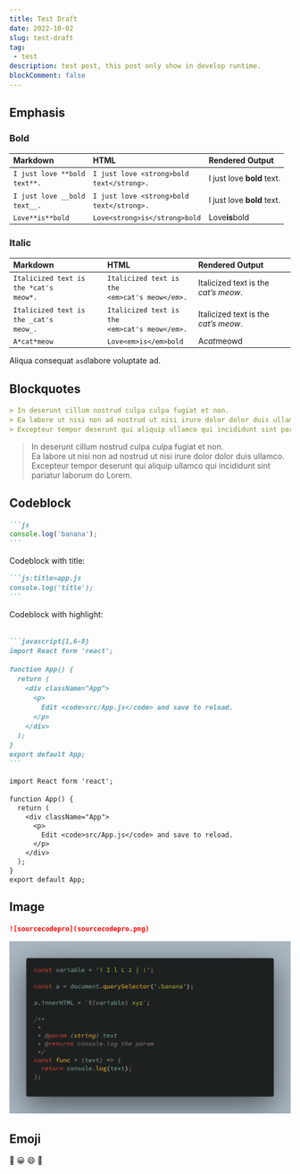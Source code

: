 ```yaml
---
title: Test Draft
date: 2022-10-02
slug: test-draft
tag:
 - test
description: test post, this post only show in develop runtime.
blockComment: false
---
```


## Emphasis

### Bold

|Markdown |	HTML |	Rendered Output |
|:--|:--|:--|
|<code>I just love &ast;&ast;bold text&ast;&ast;.</code> | <code>I just love &lt;strong>bold text&lt;/strong>.</code> | I just love **bold** text.|
|<code>I just love &#95;&#95;bold text&#95;&#95;.</code> | <code>I just love &lt;strong>bold text&lt;/strong>.</code> | I just love __bold__ text.|
|<code>Love&ast;&ast;is&ast;&ast;bold</code> | <code>Love&lt;strong>is&lt;/strong>bold</code> | Love**is**bold|

### Italic

|Markdown |	HTML |	Rendered Output |
|:--|:--|:--|
|<code>Italicized text is the &ast;cat's meow&ast;.</code> | <code>Italicized text is the &lt;em>cat's meow&lt;/em>.</code> | Italicized text is the *cat’s meow*.|
|<code>Italicized text is the &#95;cat's meow&#95;.</code> | <code>Italicized text is the &lt;em>cat's meow&lt;/em>.</code> | Italicized text is the _cat’s meow_.|
|<code>A&ast;cat&ast;meow</code> | <code>Love&lt;em>is&lt;/em>bold</code> | A*cat*meowd|

Aliqua consequat `asd`labore voluptate ad.

## Blockquotes

```markdown
> In deserunt cillum nostrud culpa culpa fugiat et non.  
> Ea labore ut nisi non ad nostrud ut nisi irure dolor dolor duis ullamco.  
> Excepteur tempor deserunt qui aliquip ullamco qui incididunt sint pariatur laborum do Lorem.
```

> In deserunt cillum nostrud culpa culpa fugiat et non.  
> Ea labore ut nisi non ad nostrud ut nisi irure dolor dolor duis ullamco.  
> Excepteur tempor deserunt qui aliquip ullamco qui incididunt sint pariatur laborum do Lorem.

## Codeblock

~~~markdown
```js
console.log('banana');
```
~~~

Codeblock with title:

~~~markdown:title=markdown.md
```js:title=app.js
console.log('title');
```
~~~

Codeblock with highlight:

~~~markdown

```javascript{1,6-8}
import React form 'react';

function App() {
  return (
    <div className="App">
      <p>
        Edit <code>src/App.js</code> and save to reload.
      </p>
    </div>
  );
}
export default App;
```
~~~

```javascript{1,6-8}
import React form 'react';

function App() {
  return (
    <div className="App">
      <p>
        Edit <code>src/App.js</code> and save to reload.
      </p>
    </div>
  );
}
export default App;
```

## Image

```markdown
![sourcecodepro](sourcecodepro.png)
```

![sourcecodepro](sourcecodepro.png)

## Emoji

:poop:
😀
:smile:
:memo: